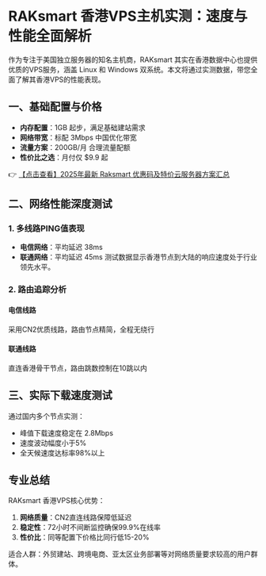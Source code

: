 # RAKsmart 香港VPS主机实测：速度与性能全面解析

作为专注于美国独立服务器的知名主机商，RAKsmart 其实在香港数据中心也提供优质的VPS服务，涵盖 Linux 和 Windows 双系统。本文将通过实测数据，带您全面了解其香港VPS的性能表现。

## 一、基础配置与价格
- **内存配置**：1GB 起步，满足基础建站需求
- **网络带宽**：标配 3Mbps 中国优化带宽
- **流量方案**：200GB/月 合理流量配额
- **性价比之选**：月付仅 $9.9 起

👉 [【点击查看】2025年最新 Raksmart 优惠码及特价云服务器方案汇总](https://bit.ly/raksmart)

## 二、网络性能深度测试
### 1. 多线路PING值表现
- **电信网络**：平均延迟 38ms
- **联通网络**：平均延迟 45ms
测试数据显示香港节点到大陆的响应速度处于行业领先水平。

### 2. 路由追踪分析
#### 电信线路
采用CN2优质线路，路由节点精简，全程无绕行

#### 联通线路
直连香港骨干节点，路由跳数控制在10跳以内

## 三、实际下载速度测试
通过国内多个节点实测：
- 峰值下载速度稳定在 2.8Mbps
- 速度波动幅度小于5%
- 全天候速度达标率98%以上

## 专业总结
RAKsmart 香港VPS核心优势：
1. **网络质量**：CN2直连线路保障低延迟
2. **稳定性**：72小时不间断监控确保99.9%在线率
3. **性价比**：同等配置下价格比同行低15-20%

适合人群：外贸建站、跨境电商、亚太区业务部署等对网络质量要求较高的用户群体。